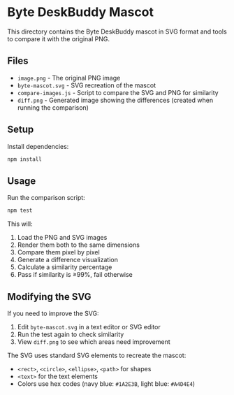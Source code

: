 # Byte DeskBuddy Mascot

This directory contains the Byte DeskBuddy mascot in SVG format and tools to compare it with the original PNG.

## Files

- `image.png` - The original PNG image
- `byte-mascot.svg` - SVG recreation of the mascot
- `compare-images.js` - Script to compare the SVG and PNG for similarity
- `diff.png` - Generated image showing the differences (created when running the comparison)

## Setup

Install dependencies:

```bash
npm install
```

## Usage

Run the comparison script:

```bash
npm test
```

This will:

1. Load the PNG and SVG images
2. Render them both to the same dimensions
3. Compare them pixel by pixel
4. Generate a difference visualization
5. Calculate a similarity percentage
6. Pass if similarity is ≥99%, fail otherwise

## Modifying the SVG

If you need to improve the SVG:

1. Edit `byte-mascot.svg` in a text editor or SVG editor
2. Run the test again to check similarity
3. View `diff.png` to see which areas need improvement

The SVG uses standard SVG elements to recreate the mascot:

- `<rect>`, `<circle>`, `<ellipse>`, `<path>` for shapes
- `<text>` for the text elements
- Colors use hex codes (navy blue: `#1A2E3B`, light blue: `#A4D4E4`)
